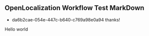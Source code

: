 ## OpenLocalization Workflow Test MarkDown
* da6b2cae-054e-447c-b640-c769a98e0a94 
thanks!

Hello world